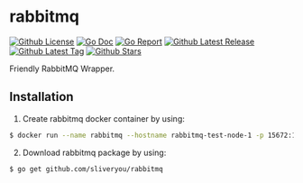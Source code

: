 # rabbitmq

[![Github License](https://img.shields.io/github/license/sliveryou/rabbitmq.svg?style=flat)](https://github.com/sliveryou/rabbitmq/blob/master/LICENSE)
[![Go Doc](https://godoc.org/github.com/sliveryou/rabbitmq?status.svg)](https://pkg.go.dev/github.com/sliveryou/rabbitmq)
[![Go Report](https://goreportcard.com/badge/github.com/sliveryou/rabbitmq)](https://goreportcard.com/report/github.com/sliveryou/rabbitmq)
[![Github Latest Release](https://img.shields.io/github/release/sliveryou/rabbitmq.svg?style=flat)](https://github.com/sliveryou/rabbitmq/releases/latest)
[![Github Latest Tag](https://img.shields.io/github/tag/sliveryou/rabbitmq.svg?style=flat)](https://github.com/sliveryou/arabbitmq/tags)
[![Github Stars](https://img.shields.io/github/stars/sliveryou/rabbitmq.svg?style=flat)](https://github.com/sliveryou/rabbitmq/stargazers)

Friendly RabbitMQ Wrapper.

## Installation

1. Create rabbitmq docker container by using:
```sh
$ docker run --name rabbitmq --hostname rabbitmq-test-node-1 -p 15672:15672 -p 5672:5672 -e RABBITMQ_DEFAULT_USER=root -e RABBITMQ_DEFAULT_PASS=123123 -d rabbitmq:3.8.5-management
```

2. Download rabbitmq package by using:
```sh
$ go get github.com/sliveryou/rabbitmq
```